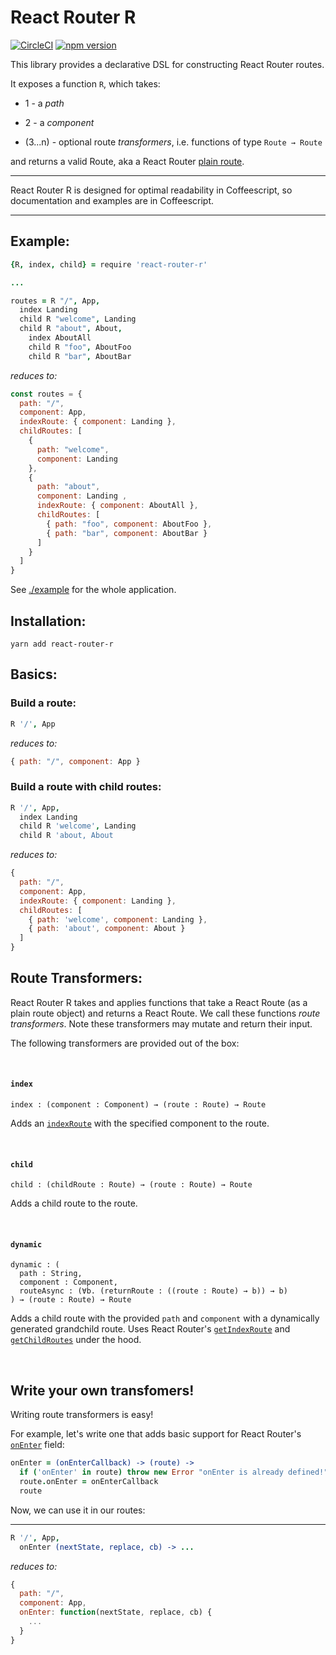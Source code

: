 # React Router R
[![CircleCI](https://circleci.com/gh/sleexyz/react-router-r.svg?style=svg)](https://circleci.com/gh/sleexyz/react-router-r)
[![npm version](https://badge.fury.io/js/react-router-r.svg)](https://badge.fury.io/js/react-router-r)

This library provides a declarative DSL for constructing React Router routes.

It exposes a function `R`, which takes:

- 1 - a *path*

- 2 - a *component*

- (3...n) - optional route *transformers*, i.e. functions of type `Route → Route`

and returns a valid Route, aka a React Router [plain route](https://github.com/ReactTraining/react-router/blob/master/docs/API.md#plainroute).

---

React Router R is designed for optimal readability in Coffeescript, so documentation and examples are in Coffeescript.

---

## Example:

```coffeescript
{R, index, child} = require 'react-router-r'

...

routes = R "/", App,
  index Landing
  child R "welcome", Landing
  child R "about", About,
    index AboutAll
    child R "foo", AboutFoo
    child R "bar", AboutBar
```

*reduces to:*

```javascript
const routes = {
  path: "/",
  component: App,
  indexRoute: { component: Landing },
  childRoutes: [
    { 
      path: "welcome",
      component: Landing 
    },
    { 
      path: "about", 
      component: Landing ,
      indexRoute: { component: AboutAll },
      childRoutes: [
        { path: "foo", component: AboutFoo },
        { path: "bar", component: AboutBar }
      ]
    }
  ]
}
```

See [./example](./example) for the whole application.

## Installation:
```
yarn add react-router-r
```

## Basics:

### Build a route:
```coffeescript
R '/', App
```

*reduces to:*

```js
{ path: "/", component: App }
```

### Build a route with child routes:

```coffeescript
R '/', App,
  index Landing
  child R 'welcome', Landing
  child R 'about, About
```

*reduces to:*

```js
{
  path: "/",
  component: App,
  indexRoute: { component: Landing },
  childRoutes: [
    { path: 'welcome', component: Landing },
    { path: 'about', component: About }
  ]
}
```

## Route Transformers:
React Router R takes and applies functions that take a React Route (as a plain route object) and returns a React Route. We call these functions *route transformers*. Note these transformers may mutate and return their input.

The following transformers are provided out of the box:

</br>

#### `index`
```
index : (component : Component) → (route : Route) → Route
```

Adds an [`indexRoute`](https://github.com/ReactTraining/react-router/blob/master/docs/guides/IndexRoutes.md) with the specified component to the route.

</br>

#### `child`
```
child : (childRoute : Route) → (route : Route) → Route
```

Adds a child route to the route.

</br>

#### `dynamic`
```
dynamic : (
  path : String,
  component : Component,
  routeAsync : (∀b. (returnRoute : ((route : Route) → b)) → b)
) → (route : Route) → Route
```

Adds a child route with the provided `path` and `component` with a dynamically generated grandchild route. Uses React Router's [`getIndexRoute`](https://github.com/ReactTraining/react-router/blob/master/docs/API.md#getindexroutepartialnextstate-callback) and [`getChildRoutes`](https://github.com/ReactTraining/react-router/blob/master/docs/API.md#getchildroutespartialnextstate-callback) under the hood.

</br>

## Write your own transfomers!

Writing route transformers is easy!

For example, let's write one that adds basic support for React Router's [`onEnter`](https://github.com/ReactTraining/react-router/blob/master/docs/API.md#onenternextstate-replace-callback) field:

```coffeescript
onEnter = (onEnterCallback) -> (route) ->
  if ('onEnter' in route) throw new Error "onEnter is already defined!"
  route.onEnter = onEnterCallback
  route
```

Now, we can use it in our routes:

---


```coffeescript
R '/', App, 
  onEnter (nextState, replace, cb) -> ...
```

*reduces to:*

```javascript
{
  path: "/",
  component: App,
  onEnter: function(nextState, replace, cb) {
    ...
  }
}
```
